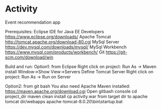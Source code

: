 # Activity
Event recommendation app

Prerequisites:
Eclipse IDE for Java EE Developers https://www.eclipse.org/downloads/
Apache Tomcat http://tomcat.apache.org/download-80.cgi
MySql Server https://dev.mysql.com/downloads/mysql/
MySql Workbench https://www.mysql.com/products/workbench/
Git https://git-scm.com/download/win

Build and run:
Option1: from Eclipse
	Right click on project: Run As -> Maven install
	Window->Show View->Servers
	Define Tomcat Server
	Right click on project: Run As -> Run on Server
	
Option2: from git bash
	You also need Apache Maven installed: https://maven.apache.org/download.cgi
	Open gitbash console
	cd project_dir
	maven clean install
	cp activity.war from target dir to apache tomcat dir/webapps
	apache-tomcat-8.0.20\bin\startup.bat
	
	